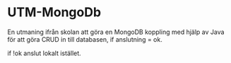 # UTM-MongoDb

En utmaning ifrån skolan att göra en MongoDB koppling med hjälp av Java för att göra CRUD in till databasen, if anslutning = ok. 

if !ok anslut lokalt istället.
